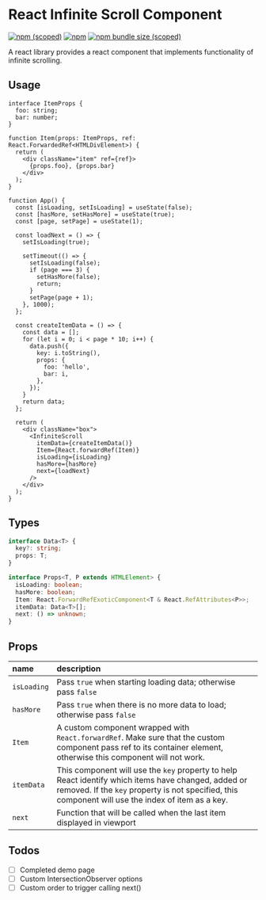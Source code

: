 # React Infinite Scroll Component

[![npm (scoped)](https://img.shields.io/npm/v/@yuxuan-zheng/react-infinite-scroll)](https://www.npmjs.com/package/@yuxuan-zheng/react-infinite-scroll)
[![npm](https://img.shields.io/npm/dm/@yuxuan-zheng/react-infinite-scroll)](https://www.npmjs.com/package/@yuxuan-zheng/react-infinite-scroll)
[![npm bundle size (scoped)](https://img.shields.io/bundlephobia/min/@yuxuan-zheng/react-infinite-scroll)](https://www.npmjs.com/package/@yuxuan-zheng/react-infinite-scroll)

A react library provides a react component that implements functionality of infinite scrolling.

## Usage

```tsx
interface ItemProps {
  foo: string;
  bar: number;
}

function Item(props: ItemProps, ref: React.ForwardedRef<HTMLDivElement>) {
  return (
    <div className="item" ref={ref}>
      {props.foo}, {props.bar}
    </div>
  );
}

function App() {
  const [isLoading, setIsLoading] = useState(false);
  const [hasMore, setHasMore] = useState(true);
  const [page, setPage] = useState(1);

  const loadNext = () => {
    setIsLoading(true);

    setTimeout(() => {
      setIsLoading(false);
      if (page === 3) {
        setHasMore(false);
        return;
      }
      setPage(page + 1);
    }, 1000);
  };

  const createItemData = () => {
    const data = [];
    for (let i = 0; i < page * 10; i++) {
      data.push({
        key: i.toString(),
        props: {
          foo: 'hello',
          bar: i,
        },
      });
    }
    return data;
  };

  return (
    <div className="box">
      <InfiniteScroll
        itemData={createItemData()}
        Item={React.forwardRef(Item)}
        isLoading={isLoading}
        hasMore={hasMore}
        next={loadNext}
      />
    </div>
  );
}
```

## Types

```ts
interface Data<T> {
  key?: string;
  props: T;
}

interface Props<T, P extends HTMLElement> {
  isLoading: boolean;
  hasMore: boolean;
  Item: React.ForwardRefExoticComponent<T & React.RefAttributes<P>>;
  itemData: Data<T>[];
  next: () => unknown;
}
```

## Props

| name        | description                                                                                                                                                                                               |
| :---------- | :-------------------------------------------------------------------------------------------------------------------------------------------------------------------------------------------------------- |
| `isLoading` | Pass `true` when starting loading data; otherwise pass `false`                                                                                                                                            |
| `hasMore`   | Pass `true` when there is no more data to load; otherwise pass `false`                                                                                                                                    |
| `Item`      | A custom component wrapped with `React.forwardRef`. Make sure that the custom component pass ref to its container element, otherwise this component will not work.                                        |
| `itemData`  | This component will use the `key` property to help React identify which items have changed, added or removed. If the `key` property is not specified, this component will use the index of item as a key. |
| `next`      | Function that will be called when the last item displayed in viewport                                                                                                                                     |

## Todos

- [ ] Completed demo page
- [ ] Custom IntersectionObserver options
- [ ] Custom order to trigger calling next()